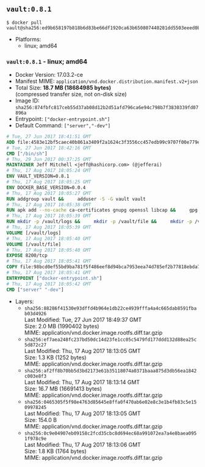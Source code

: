 ## `vault:0.8.1`

```console
$ docker pull vault@sha256:ed9b658197b818b6d83be66df1920ca63b650807440281dd5503eeed0b289dc9
```

-	Platforms:
	-	linux; amd64

### `vault:0.8.1` - linux; amd64

-	Docker Version: 17.03.2-ce
-	Manifest MIME: `application/vnd.docker.distribution.manifest.v2+json`
-	Total Size: **18.7 MB (18684985 bytes)**  
	(compressed transfer size, not on-disk size)
-	Image ID: `sha256:874fbfc817ceb55d37ab08d12b2d51afd796ca6e94c798b7f3830339fd07896a`
-	Entrypoint: `["docker-entrypoint.sh"]`
-	Default Command: `["server","-dev"]`

```dockerfile
# Tue, 27 Jun 2017 18:41:51 GMT
ADD file:4583e12bf5caec40b861a3409f2a1624c3f3556cc457edb99c9707f00e779e45 in / 
# Tue, 27 Jun 2017 18:42:16 GMT
CMD ["/bin/sh"]
# Thu, 29 Jun 2017 00:37:25 GMT
MAINTAINER Jeff Mitchell <jeff@hashicorp.com> (@jefferai)
# Thu, 17 Aug 2017 18:05:24 GMT
ENV VAULT_VERSION=0.8.1
# Thu, 17 Aug 2017 18:05:25 GMT
ENV DOCKER_BASE_VERSION=0.0.4
# Thu, 17 Aug 2017 18:05:27 GMT
RUN addgroup vault &&     adduser -S -G vault vault
# Thu, 17 Aug 2017 18:05:38 GMT
RUN apk add --no-cache ca-certificates gnupg openssl libcap &&     gpg --keyserver pgp.mit.edu --recv-keys 91A6E7F85D05C65630BEF18951852D87348FFC4C &&     mkdir -p /tmp/build &&     cd /tmp/build &&     wget https://releases.hashicorp.com/docker-base/${DOCKER_BASE_VERSION}/docker-base_${DOCKER_BASE_VERSION}_linux_amd64.zip &&     wget https://releases.hashicorp.com/docker-base/${DOCKER_BASE_VERSION}/docker-base_${DOCKER_BASE_VERSION}_SHA256SUMS &&     wget https://releases.hashicorp.com/docker-base/${DOCKER_BASE_VERSION}/docker-base_${DOCKER_BASE_VERSION}_SHA256SUMS.sig &&     gpg --batch --verify docker-base_${DOCKER_BASE_VERSION}_SHA256SUMS.sig docker-base_${DOCKER_BASE_VERSION}_SHA256SUMS &&     grep ${DOCKER_BASE_VERSION}_linux_amd64.zip docker-base_${DOCKER_BASE_VERSION}_SHA256SUMS | sha256sum -c &&     unzip docker-base_${DOCKER_BASE_VERSION}_linux_amd64.zip &&     cp bin/gosu bin/dumb-init /bin &&     wget https://releases.hashicorp.com/vault/${VAULT_VERSION}/vault_${VAULT_VERSION}_linux_amd64.zip &&     wget https://releases.hashicorp.com/vault/${VAULT_VERSION}/vault_${VAULT_VERSION}_SHA256SUMS &&     wget https://releases.hashicorp.com/vault/${VAULT_VERSION}/vault_${VAULT_VERSION}_SHA256SUMS.sig &&     gpg --batch --verify vault_${VAULT_VERSION}_SHA256SUMS.sig vault_${VAULT_VERSION}_SHA256SUMS &&     grep vault_${VAULT_VERSION}_linux_amd64.zip vault_${VAULT_VERSION}_SHA256SUMS | sha256sum -c &&     unzip -d /bin vault_${VAULT_VERSION}_linux_amd64.zip &&     cd /tmp &&     rm -rf /tmp/build &&     apk del gnupg openssl &&     rm -rf /root/.gnupg
# Thu, 17 Aug 2017 18:05:39 GMT
RUN mkdir -p /vault/logs &&     mkdir -p /vault/file &&     mkdir -p /vault/config &&     chown -R vault:vault /vault
# Thu, 17 Aug 2017 18:05:39 GMT
VOLUME [/vault/logs]
# Thu, 17 Aug 2017 18:05:40 GMT
VOLUME [/vault/file]
# Thu, 17 Aug 2017 18:05:40 GMT
EXPOSE 8200/tcp
# Thu, 17 Aug 2017 18:05:41 GMT
COPY file:98bcd0ef55bd9ba781f5f486eef8d94bca7953eea74d785ef2b77818ebda7972 in /usr/local/bin/docker-entrypoint.sh 
# Thu, 17 Aug 2017 18:05:41 GMT
ENTRYPOINT ["docker-entrypoint.sh"]
# Thu, 17 Aug 2017 18:05:42 GMT
CMD ["server" "-dev"]
```

-	Layers:
	-	`sha256:88286f41530e93dffd4b964e1db22ce4939fffa4a4c665dab8591fbab03d4926`  
		Last Modified: Tue, 27 Jun 2017 18:49:37 GMT  
		Size: 2.0 MB (1990402 bytes)  
		MIME: application/vnd.docker.image.rootfs.diff.tar.gzip
	-	`sha256:ef7aea248fc237bd50dc14d23fe1cc05c5479fd177ddd132d88ea25c5d872c27`  
		Last Modified: Thu, 17 Aug 2017 18:13:05 GMT  
		Size: 1.3 KB (1252 bytes)  
		MIME: application/vnd.docker.image.rootfs.diff.tar.gzip
	-	`sha256:af2ff8b70bb5d3bd2173e61b35118074a0371baaa875d3db56ea1842c003e8f3`  
		Last Modified: Thu, 17 Aug 2017 18:13:14 GMT  
		Size: 16.7 MB (16691413 bytes)  
		MIME: application/vnd.docker.image.rootfs.diff.tar.gzip
	-	`sha256:0465305f5f98e4763d85645e8ffa0f470ab6e02e8c3e1b4fb83c5e1509978245`  
		Last Modified: Thu, 17 Aug 2017 18:13:05 GMT  
		Size: 154.0 B  
		MIME: application/vnd.docker.image.rootfs.diff.tar.gzip
	-	`sha256:0c9e04907eb09158c2fcd35cbc8d694ec68a991072ea7a4e8baea0951f978c9e`  
		Last Modified: Thu, 17 Aug 2017 18:13:06 GMT  
		Size: 1.8 KB (1764 bytes)  
		MIME: application/vnd.docker.image.rootfs.diff.tar.gzip
